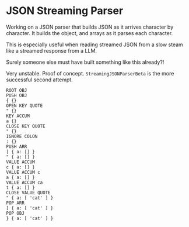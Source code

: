# JSON Streaming Parser
Working on a JSON parser that builds JSON as it arrives character by character.
It builds the object, and arrays as it parses each character.

This is especially useful when reading streamed JSON from a slow steam like a
streamed response from a LLM.

Surely someone else must have built something like this already?!

Very unstable. Proof of concept. `StreamingJSONParserBeta` is the more
successful second attempt.

```
ROOT OBJ
PUSH OBJ
{ {}
OPEN KEY QUOTE
" {}
KEY ACCUM
a {}
CLOSE KEY QUOTE
" {}
IGNORE COLON
: {}
PUSH ARR
[ { a: [] }
" { a: [] }
VALUE ACCUM
c { a: [] }
VALUE ACCUM c
a { a: [] }
VALUE ACCUM ca
t { a: [] }
CLOSE VALUE QUOTE
" { a: [ 'cat' ] }
POP ARR
] { a: [ 'cat' ] }
POP OBJ
} { a: [ 'cat' ] }
```

